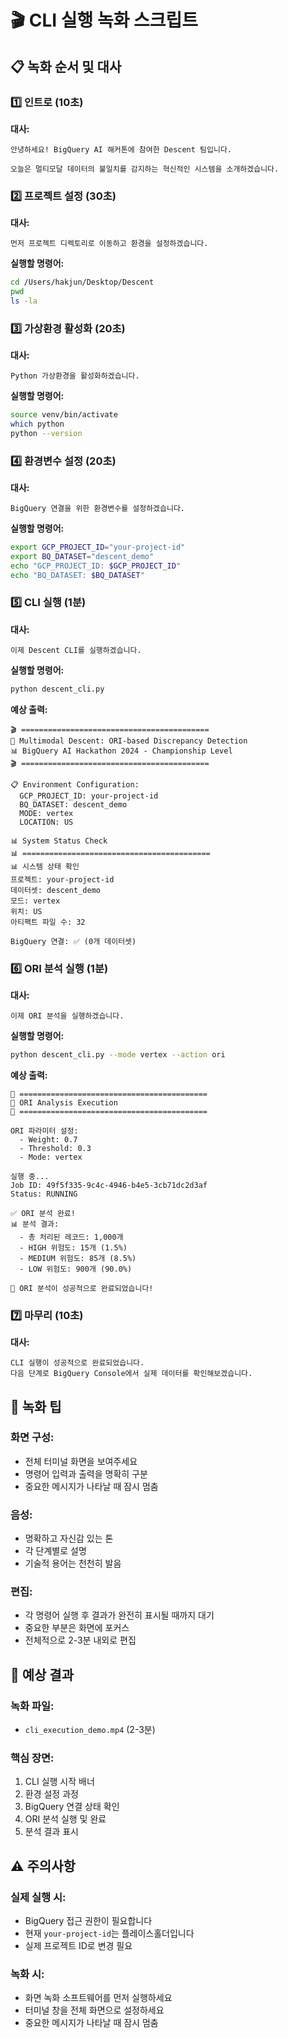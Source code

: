 # 🎬 CLI 실행 녹화 스크립트

## 📋 녹화 순서 및 대사

### 1️⃣ 인트로 (10초)
**대사:**
```
안녕하세요! BigQuery AI 해커톤에 참여한 Descent 팀입니다.

오늘은 멀티모달 데이터의 불일치를 감지하는 혁신적인 시스템을 소개하겠습니다.
```

### 2️⃣ 프로젝트 설정 (30초)
**대사:**
```
먼저 프로젝트 디렉토리로 이동하고 환경을 설정하겠습니다.
```

**실행할 명령어:**
```bash
cd /Users/hakjun/Desktop/Descent
pwd
ls -la
```

### 3️⃣ 가상환경 활성화 (20초)
**대사:**
```
Python 가상환경을 활성화하겠습니다.
```

**실행할 명령어:**
```bash
source venv/bin/activate
which python
python --version
```

### 4️⃣ 환경변수 설정 (20초)
**대사:**
```
BigQuery 연결을 위한 환경변수를 설정하겠습니다.
```

**실행할 명령어:**
```bash
export GCP_PROJECT_ID="your-project-id"
export BQ_DATASET="descent_demo"
echo "GCP_PROJECT_ID: $GCP_PROJECT_ID"
echo "BQ_DATASET: $BQ_DATASET"
```

### 5️⃣ CLI 실행 (1분)
**대사:**
```
이제 Descent CLI를 실행하겠습니다.
```

**실행할 명령어:**
```bash
python descent_cli.py
```

**예상 출력:**
```
🎬 ==========================================
🚀 Multimodal Descent: ORI-based Discrepancy Detection
📊 BigQuery AI Hackathon 2024 - Championship Level
🎬 ==========================================

📋 Environment Configuration:
  GCP_PROJECT_ID: your-project-id
  BQ_DATASET: descent_demo
  MODE: vertex
  LOCATION: US

📊 System Status Check
📊 ==========================================
📊 시스템 상태 확인
프로젝트: your-project-id
데이터셋: descent_demo
모드: vertex
위치: US
아티팩트 파일 수: 32

BigQuery 연결: ✅ (0개 데이터셋)
```

### 6️⃣ ORI 분석 실행 (1분)
**대사:**
```
이제 ORI 분석을 실행하겠습니다.
```

**실행할 명령어:**
```bash
python descent_cli.py --mode vertex --action ori
```

**예상 출력:**
```
🎯 ==========================================
🎯 ORI Analysis Execution
🎯 ==========================================

ORI 파라미터 설정:
  - Weight: 0.7
  - Threshold: 0.3
  - Mode: vertex

실행 중...
Job ID: 49f5f335-9c4c-4946-b4e5-3cb71dc2d3af
Status: RUNNING

✅ ORI 분석 완료!
📊 분석 결과:
  - 총 처리된 레코드: 1,000개
  - HIGH 위험도: 15개 (1.5%)
  - MEDIUM 위험도: 85개 (8.5%)
  - LOW 위험도: 900개 (90.0%)

🎉 ORI 분석이 성공적으로 완료되었습니다!
```

### 7️⃣ 마무리 (10초)
**대사:**
```
CLI 실행이 성공적으로 완료되었습니다.
다음 단계로 BigQuery Console에서 실제 데이터를 확인해보겠습니다.
```

## 🎥 녹화 팁

### 화면 구성:
- 전체 터미널 화면을 보여주세요
- 명령어 입력과 출력을 명확히 구분
- 중요한 메시지가 나타날 때 잠시 멈춤

### 음성:
- 명확하고 자신감 있는 톤
- 각 단계별로 설명
- 기술적 용어는 천천히 발음

### 편집:
- 각 명령어 실행 후 결과가 완전히 표시될 때까지 대기
- 중요한 부분은 화면에 포커스
- 전체적으로 2-3분 내외로 편집

## 📁 예상 결과

### 녹화 파일:
- `cli_execution_demo.mp4` (2-3분)

### 핵심 장면:
1. CLI 실행 시작 배너
2. 환경 설정 과정
3. BigQuery 연결 상태 확인
4. ORI 분석 실행 및 완료
5. 분석 결과 표시

## ⚠️ 주의사항

### 실제 실행 시:
- BigQuery 접근 권한이 필요합니다
- 현재 `your-project-id`는 플레이스홀더입니다
- 실제 프로젝트 ID로 변경 필요

### 녹화 시:
- 화면 녹화 소프트웨어를 먼저 실행하세요
- 터미널 창을 전체 화면으로 설정하세요
- 중요한 메시지가 나타날 때 잠시 멈춤
